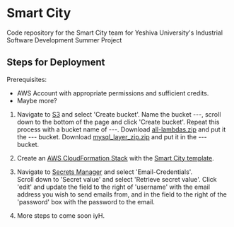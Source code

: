# Smart City

Code repository for the Smart City team for Yeshiva University's Industrial Software Development Summer Project

## Steps for Deployment

Prerequisites: 
- AWS Account with appropriate permissions and sufficient credits.
- Maybe more?

1. Navigate to [S3](s3.console.aws.amazon.com/s3/home?) and select 'Create bucket'.
  Name the bucket ---, scroll down to the bottom of the page and click 'Create bucket'. Repeat this process with a bucket name of ---.
  Download [all-lambdas.zip](https://github.com/meirjacobs/Smart-City/blob/main/src/main/resources/all-lambdas.zip) and put it the --- bucket.
  Download [mysql_layer_zip.zip](https://github.com/meirjacobs/Smart-City/tree/main/src/main/dependencies/mysql_layer/mysql_layer_zip.zip) and put it in the --- bucket.

2. Create an [AWS CloudFormation Stack](https://docs.aws.amazon.com/cloudformation/index.html) with the [Smart City template](https://github.com/meirjacobs/Smart-City/blob/main/src/main/resources/smartcitytemplate.yml).

3. Navigate to [Secrets Manager](https://console.aws.amazon.com/secretsmanager/home?/listSecrets) and select 'Email-Credentials'.  
  Scroll down to 'Secret value' and select 'Retrieve secret value'.
  Click 'edit' and update the field to the right of 'username' with the email address you wish to send emails from, and in the field to the right of the 'password' box with the password to the email.

4. More steps to come soon iyH.